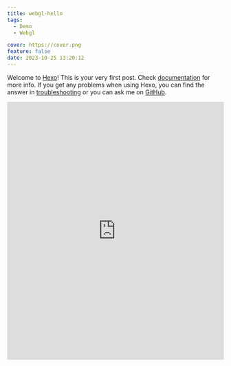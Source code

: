 ```yaml
---
title: webgl-hello
tags:
  - Demo
  - Webgl

cover: https://cover.png
feature: false
date: 2023-10-25 13:20:12
---
```

Welcome to [Hexo](https://hexo.io/)! This is your very first post. Check [documentation](https://hexo.io/docs/) for more info. If you get any problems when using Hexo, you can find the answer in [troubleshooting](https://hexo.io/docs/troubleshooting.html) or you can ask me on [GitHub](https://github.com/hexojs/hexo/issues).

<iframe
width=100%
height=600
src='https://kevinchen2046.github.io/assets/demo/webgl-hello/index.html'
frameborder=0
></iframe>